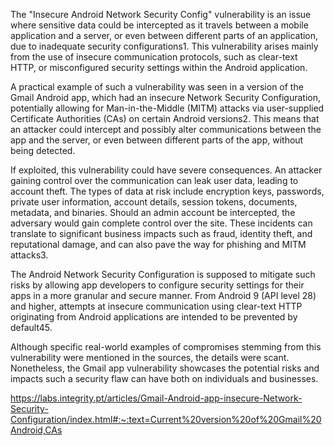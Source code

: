 The "Insecure Android Network Security Config" vulnerability is an issue where sensitive data could be intercepted as it travels between a mobile application and a server, or even between different parts of an application, due to inadequate security configurations​1​. This vulnerability arises mainly from the use of insecure communication protocols, such as clear-text HTTP, or misconfigured security settings within the Android application.

A practical example of such a vulnerability was seen in a version of the Gmail Android app, which had an insecure Network Security Configuration, potentially allowing for Man-in-the-Middle (MITM) attacks via user-supplied Certificate Authorities (CAs) on certain Android versions​2​. This means that an attacker could intercept and possibly alter communications between the app and the server, or even between different parts of the app, without being detected.

If exploited, this vulnerability could have severe consequences. An attacker gaining control over the communication can leak user data, leading to account theft. The types of data at risk include encryption keys, passwords, private user information, account details, session tokens, documents, metadata, and binaries. Should an admin account be intercepted, the adversary would gain complete control over the site. These incidents can translate to significant business impacts such as fraud, identity theft, and reputational damage, and can also pave the way for phishing and MITM attacks​3​.

The Android Network Security Configuration is supposed to mitigate such risks by allowing app developers to configure security settings for their apps in a more granular and secure manner. From Android 9 (API level 28) and higher, attempts at insecure communication using clear-text HTTP originating from Android applications are intended to be prevented by default​4​​5​.

Although specific real-world examples of compromises stemming from this vulnerability were mentioned in the sources, the details were scant. Nonetheless, the Gmail app vulnerability showcases the potential risks and impacts such a security flaw can have both on individuals and businesses.

https://labs.integrity.pt/articles/Gmail-Android-app-insecure-Network-Security-Configuration/index.html#:~:text=Current%20version%20of%20Gmail%20Android,CAs